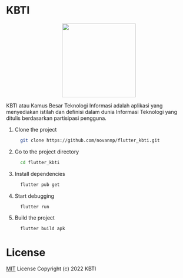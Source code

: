 # KBTI

<p align="center">
  <img src="./assets/images/logo.png" width="200">
</p>

KBTI atau Kamus Besar Teknologi Informasi adalah aplikasi yang menyediakan istilah dan definisi dalam dunia Informasi Teknologi yang ditulis berdasarkan partisipasi pengguna.

1. Clone the project
    ```bash
      git clone https://github.com/novannp/flutter_kbti.git
    ```

2. Go to the project directory
    ```bash
      cd flutter_kbti
    ```

3. Install dependencies
    ```bash
      flutter pub get
    ```

4. Start debugging 
    ```bash
      flutter run
    ```

5. Build the project 
    ```bash
      flutter build apk
    ```
# License
[MIT](./LICENSE) License Copyright (c) 2022 KBTI

